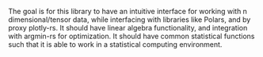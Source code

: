 The goal is for this library to have an intuitive interface for working with 
n dimensional/tensor data, while interfacing with libraries like Polars, and 
by proxy plotly-rs. It should have linear algebra functionality, and integration
with argmin-rs for optimization. It should have common statistical functions 
such that it is able to work in a statistical computing environment.